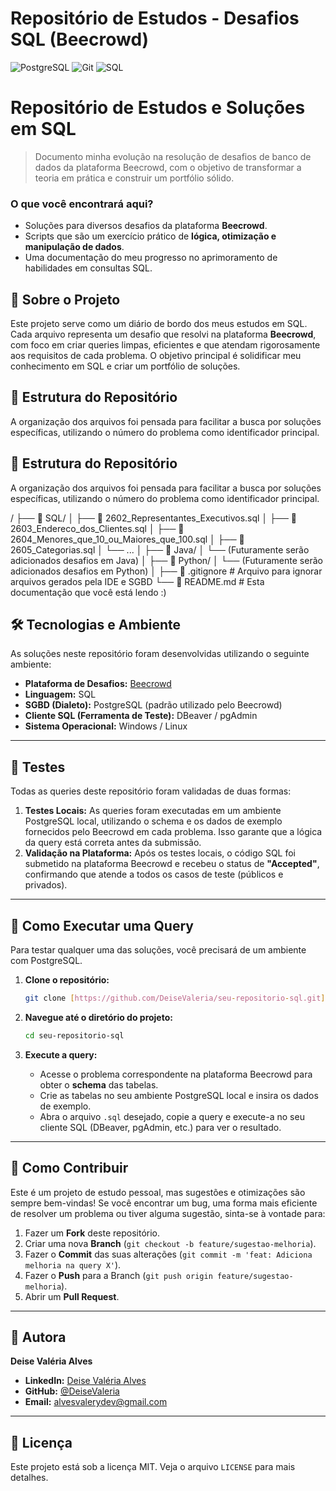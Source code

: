 # Repositório de Estudos - Desafios SQL (Beecrowd)

![PostgreSQL](https://img.shields.io/badge/PostgreSQL-316192?style=for-the-badge&logo=postgresql&logoColor=white)
![Git](https://img.shields.io/badge/GIT-E44C30?style=for-the-badge&logo=git&logoColor=white)
![SQL](https://img.shields.io/badge/SQL-025E8C?style=for-the-badge&logo=sql&logoColor=white)

# Repositório de Estudos e Soluções em SQL

> Documento minha evolução na resolução de desafios de banco de dados da plataforma Beecrowd, com o objetivo de transformar a teoria em prática e construir um portfólio sólido.

### O que você encontrará aqui?

* Soluções para diversos desafios da plataforma **Beecrowd**.
* Scripts que são um exercício prático de **lógica, otimização e manipulação de dados**.
* Uma documentação do meu progresso no aprimoramento de habilidades em consultas SQL.

## 📝 Sobre o Projeto

Este projeto serve como um diário de bordo dos meus estudos em SQL. Cada arquivo representa um desafio que resolvi na plataforma **Beecrowd**, com foco em criar queries limpas, eficientes e que atendam rigorosamente aos requisitos de cada problema. O objetivo principal é solidificar meu conhecimento em SQL e criar um portfólio de soluções.


## 📂 Estrutura do Repositório

A organização dos arquivos foi pensada para facilitar a busca por soluções específicas, utilizando o número do problema como identificador principal.

## 📂 Estrutura do Repositório

A organização dos arquivos foi pensada para facilitar a busca por soluções específicas, utilizando o número do problema como identificador principal.

/
├── 📁 SQL/
│   ├── 📄 2602_Representantes_Executivos.sql
│   ├── 📄 2603_Endereco_dos_Clientes.sql
│   ├── 📄 2604_Menores_que_10_ou_Maiores_que_100.sql
│   ├── 📄 2605_Categorias.sql
│   └── ...
│
├── 📁 Java/
│   └── (Futuramente serão adicionados desafios em Java)
│
├── 📁 Python/
│   └── (Futuramente serão adicionados desafios em Python)
│
├── 📄 .gitignore         # Arquivo para ignorar arquivos gerados pela IDE e SGBD
└── 📄 README.md           # Esta documentação que você está lendo :)


## 🛠️ Tecnologias e Ambiente

As soluções neste repositório foram desenvolvidas utilizando o seguinte ambiente:

* **Plataforma de Desafios:** [Beecrowd](https://www.beecrowd.com.br/)
* **Linguagem:** SQL
* **SGBD (Dialeto):** PostgreSQL (padrão utilizado pelo Beecrowd)
* **Cliente SQL (Ferramenta de Teste):** DBeaver / pgAdmin
* **Sistema Operacional:** Windows / Linux

---

## 🧪 Testes

Todas as queries deste repositório foram validadas de duas formas:

1.  **Testes Locais:** As queries foram executadas em um ambiente PostgreSQL local, utilizando o schema e os dados de exemplo fornecidos pelo Beecrowd em cada problema. Isso garante que a lógica da query está correta antes da submissão.
2.  **Validação na Plataforma:** Após os testes locais, o código SQL foi submetido na plataforma Beecrowd e recebeu o status de **"Accepted"**, confirmando que atende a todos os casos de teste (públicos e privados).

---

## 🚀 Como Executar uma Query

Para testar qualquer uma das soluções, você precisará de um ambiente com PostgreSQL.

1.  **Clone o repositório:**
    ```bash
    git clone [https://github.com/DeiseValeria/seu-repositorio-sql.git](https://github.com/DeiseValeria/seu-repositorio-sql.git)
    ```

2.  **Navegue até o diretório do projeto:**
    ```bash
    cd seu-repositorio-sql
    ```

3.  **Execute a query:**
    * Acesse o problema correspondente na plataforma Beecrowd para obter o **schema** das tabelas.
    * Crie as tabelas no seu ambiente PostgreSQL local e insira os dados de exemplo.
    * Abra o arquivo `.sql` desejado, copie a query e execute-a no seu cliente SQL (DBeaver, pgAdmin, etc.) para ver o resultado.

---

## 🤝 Como Contribuir

Este é um projeto de estudo pessoal, mas sugestões e otimizações são sempre bem-vindas! Se você encontrar um bug, uma forma mais eficiente de resolver um problema ou tiver alguma sugestão, sinta-se à vontade para:

1.  Fazer um **Fork** deste repositório.
2.  Criar uma nova **Branch** (`git checkout -b feature/sugestao-melhoria`).
3.  Fazer o **Commit** das suas alterações (`git commit -m 'feat: Adiciona melhoria na query X'`).
4.  Fazer o **Push** para a Branch (`git push origin feature/sugestao-melhoria`).
5.  Abrir um **Pull Request**.

---

## 👤 Autora

**Deise Valéria Alves**

* **LinkedIn:** [Deise Valéria Alves](https://www.linkedin.com/in/deise-valeria-alves/)
* **GitHub:** [@DeiseValeria](https://github.com/DeiseValeria)
* **Email:** [alvesvalerydev@gmail.com](mailto:alvesvalerydev@gmail.com)

---

## 📄 Licença

Este projeto está sob a licença MIT. Veja o arquivo `LICENSE` para mais detalhes.

